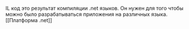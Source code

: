 IL код это результат компиляции .net языков. Он нужен для того чтобы можно было разрабатываться приложения на различных языка.
[[Платформа .net]]